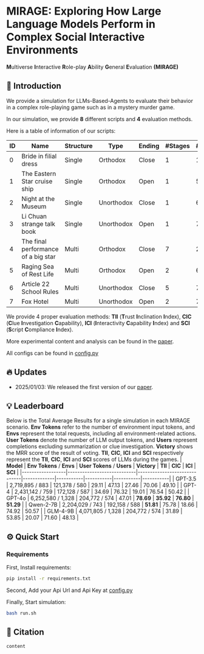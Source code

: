# MIRAGE: Exploring How Large Language Models Perform in Complex Social Interactive Environments
**M**ultiverse **I**nteractive **R**ole-play **A**bility **G**eneral **E**valuation **(MIRAGE)**

## 🎉 Introduction
We provide a simulation for LLMs-Based-Agents to evaluate their behavior in a complex role-playing game such as in a mystery murder game.

In our simulation, we provide **8** different scripts and **4** evaluation methods.

Here is a table of information of our scripts:

| ID | Name                               | Structure | Type       | Ending | #Stages | #Agents | #Clues | #Words_zh | #Words_en |
| -- | ---------------------------------- | --------- | ---------- | ------ | ------- | ------- | ------ | --------- | --------- |
| 0 | Bride in filial dress               | Single    | Orthodox   | Close  | 1       | 10      | 39     | 45,475    | 27,503    |
| 1 | The Eastern Star cruise ship        | Single    | Orthodox   | Open   | 1       | 5       | 42     | 5,619     | 3,039     |
| 2 | Night at the Museum                 | Single    | Unorthodox | Close  | 1       | 6       | 82     | 13,849    | 6,480     |
| 3 | Li Chuan strange talk book          | Single    | Unorthodox | Open   | 1       | 7       | 14     | 79,012    | 45,666    |
| 4 | The final performance of a big star | Multi     | Orthodox   | Close  | 7       | 2       | 17     | 11,288    | 5,794     |
| 5 | Raging Sea of Rest Life             | Multi     | Orthodox   | Open   | 2       | 6       | 27     | 18,443    | 6,804     |
| 6 | Article 22 School Rules             | Multi     | Unorthodox | Close  | 5       | 7       | 17     | 91,532    | 41,728    |
| 7 | Fox Hotel                           | Multi     | Unorthodox | Open   | 2       | 7       | 46     | 107,057   | 62,224    |

We provide 4 proper evaluation methods: **TII** (**T**rust **I**nclination **I**ndex), **CIC** (**C**lue **I**nvestigation **C**apability), **ICI** (**I**nteractivity **C**apability **I**ndex) and **SCI** (**S**cript **C**ompliance **I**ndex).

More experimental content and analysis can be found in the [paper]().

All configs can be found in [config.py](./config.py)

## 🔥 Updates
* 2025/01/03: We released the first version of our [paper]().

## 💡 Leaderboard
Below is the Total Average Results for a single simulation in each MIRAGE scenario.
**Env Tokens** refer to the number of environment input tokens, and **Envs** represent the total requests, including all environment-related actions.
**User Tokens** denote the number of LLM output tokens, and **Users** represent completions excluding summarization or clue investigation.
**Victory** shows the MRR score of the result of voting.
**TII**, **CIC**, **ICI** and **SCI** respectively represent the **TII**, **CIC**, **ICI** and **SCI** scores of LLMs during the games.
| **Model**        | **Env Tokens** / **Envs** | **User Tokens** / **Users** | **Victory** | **TII**   | **CIC**   | **ICI**   | **SCI**   |
|------------------|----------------------------|------------------------------|-------------|-----------|-----------|-----------|-----------|
| GPT-3.5          | 2,719,895 / 883            | 121,378 / 580                | 29.11       | 47.13     | 27.46     | 70.06     | 49.10     |
| GPT-4            | 2,431,142 / 759            | 172,128 / 587                | 34.69       | 76.32     | 19.01     | 76.54     | 50.42     |
| GPT-4o           | 6,252,580 / 1,328          | 204,772 / 574                | 47.01       | **78.69** | **35.92** | **76.80** | **51.29** |
| Qwen-2-7B       | 2,204,029 / 743            | 192,158 / 588                | **51.81**   | 75.78     | 18.66     | 74.92     | 50.57     |
| GLM-4-9B        | 4,071,805 / 1,328          | 204,772 / 574                | 31.89       | 53.85     | 20.07     | 71.60     | 48.13     |


## ⚙️ Quick Start
### Requirements
First, Install requirements:
```bash
pip install -r requirements.txt
```
Second, Add your Api Url and Api Key at [config.py](./config.py)

Finally, Start simulation:
```bash
bash run.sh
```

## 📒 Citation
```
content
```
